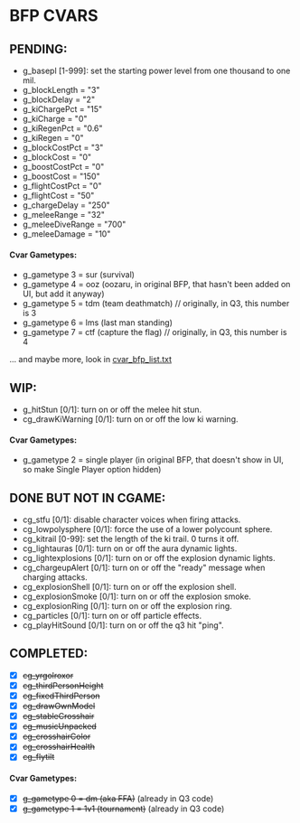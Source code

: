 # BFP CVARS

## PENDING:

- g_basepl [1-999]: set the starting power level from one thousand to one mil.
- g_blockLength = "3"
- g_blockDelay = "2"
- g_kiChargePct = "15"
- g_kiCharge = "0"
- g_kiRegenPct = "0.6"
- g_kiRegen = "0"
- g_blockCostPct = "3"
- g_blockCost = "0"
- g_boostCostPct = "0"
- g_boostCost = "150"
- g_flightCostPct = "0"
- g_flightCost = "50"
- g_chargeDelay = "250"
- g_meleeRange = "32"
- g_meleeDiveRange = "700"
- g_meleeDamage = "10"

#### Cvar Gametypes:

- g_gametype 3 = sur (survival)
- g_gametype 4 = ooz (oozaru, in original BFP, that hasn't been added on UI, but add it anyway)
- g_gametype 5 = tdm (team deathmatch) // originally, in Q3, this number is 3
- g_gametype 6 = lms (last man standing)
- g_gametype 7 = ctf (capture the flag) // originally, in Q3, this number is 4

... and maybe more, look in [cvar_bfp_list.txt](docs/cvar_bfp_list.txt)


## WIP:

- g_hitStun [0/1]: turn on or off the melee hit stun.
- cg_drawKiWarning [0/1]: turn on or off the low ki warning.

#### Cvar Gametypes:

- g_gametype 2 = single player (in original BFP, that doesn't show in UI, so make Single Player option hidden)

## DONE BUT NOT IN CGAME:

- cg_stfu [0/1]: disable character voices when firing attacks.
- cg_lowpolysphere [0/1]: force the use of a lower polycount sphere.
- cg_kitrail [0-99]: set the length of the ki trail. 0 turns it off.
- cg_lightauras [0/1]: turn on or off the aura dynamic lights.
- cg_lightexplosions [0/1]: turn on or off the explosion dynamic lights.
- cg_chargeupAlert [0/1]: turn on or off the "ready" message when charging attacks.
- cg_explosionShell [0/1]: turn on or off the explosion shell.
- cg_explosionSmoke [0/1]: turn on or off the explosion smoke.
- cg_explosionRing [0/1]: turn on or off the explosion ring.
- cg_particles [0/1]: turn on or off particle effects.
- cg_playHitSound [0/1]: turn on or off the q3 hit "ping".


## COMPLETED:

- [x] ~~cg_yrgolroxor~~
- [x] ~~cg_thirdPersonHeight~~
- [x] ~~cg_fixedThirdPerson~~
- [x] ~~cg_drawOwnModel~~
- [x] ~~cg_stableCrosshair~~
- [x] ~~cg_musicUnpacked~~
- [x] ~~cg_crosshairColor~~
- [x] ~~cg_crosshairHealth~~
- [x] ~~cg_flytilt~~

#### Cvar Gametypes:

- [x] ~~g_gametype 0 = dm (aka FFA)~~ (already in Q3 code)
- [x] ~~g_gametype 1 = 1v1 (tournament)~~ (already in Q3 code)